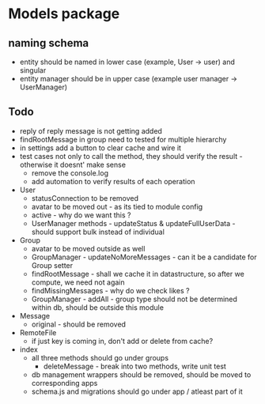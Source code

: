 # Models package

## naming schema 
   * entity should be named in lower case (example, User -> user) and singular
   * entity manager should be in upper case (example user manager -> UserManager)

## Todo
  * reply of reply message is not getting added 
  * findRootMessage in group need to tested for multiple hierarchy
  * in settings add a button to clear cache and wire it  
  * test cases not only to call the method, they should verify the result - otherwise it doesnt' make sense
     * remove the console.log
     * add automation to verify results of each operation
  * User 
     * statusConnection to be removed
     * avatar to be moved out - as its tied to module config
     * active - why do we want this ?
     * UserManager methods - updateStatus & updateFullUserData - should support bulk instead of individual
  * Group
     * avatar to be moved outside as well
     * GroupManager - updateNoMoreMessages - can it be a candidate for Group setter 
     * findRootMessage - shall we cache it in datastructure, so after we compute, we need not again
     * findMissingMessages - why do we check likes ?
     * GroupManager - addAll - group type should not be determined within db, should be outside this module
  * Message
     * original - should be removed
  * RemoteFile
     * if just key is coming in, don't add or delete from cache?
  * index
     * all three methods should go under groups
        * deleteMessage - break into two methods, write unit test
     * db management wrappers should be removed, should be moved to corresponding apps
     * schema.js and migrations should go under app / atleast part of it
